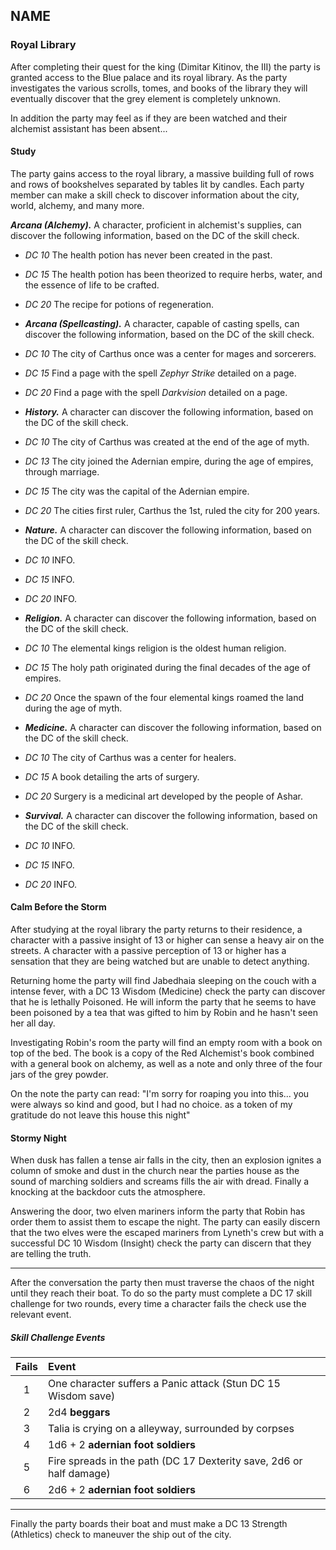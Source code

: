 ## NAME


### Royal Library
After completing their quest for the king (Dimitar Kitinov, the III) the party is granted access to the Blue palace and its royal library. As the party investigates the various scrolls, tomes, and books of the library they will eventually discover that the grey element is completely unknown.

In addition the party may feel as if they are been watched and their alchemist assistant has been absent...

#### Study
The party gains access to the royal library, a massive building full of rows and rows of bookshelves separated by tables lit by candles. Each party member can make a skill check to discover information about the city, world, alchemy, and many more.

***Arcana (Alchemy).*** A character, proficient in alchemist's supplies, can discover the following information, based on the DC of the skill check. 
- *DC 10* The health potion has never been created in the past. 
- *DC 15* The health potion has been theorized to require herbs, water, and the essence of life to be crafted. 
- *DC 20* The recipe for potions of regeneration.

- ***Arcana (Spellcasting).*** A character, capable of casting spells, can discover the following information, based on the DC of the skill check.
- *DC 10* The city of Carthus once was a center for mages and sorcerers.
- *DC 15* Find a page with the spell *Zephyr Strike* detailed on a page.
- *DC 20* Find a page with the spell *Darkvision* detailed on a page.

- ***History.*** A character can discover the following information, based on the DC of the skill check. 
- *DC 10* The city of Carthus was created at the end of the age of myth.
- *DC 13* The city joined the Adernian empire, during the age of empires, through marriage.
- *DC 15* The city was the capital of the Adernian empire.
- *DC 20* The cities first ruler, Carthus the 1st, ruled the city for 200 years.

- ***Nature.*** A character can discover the following information, based on the DC of the skill check. 
- *DC 10* INFO.
- *DC 15* INFO.
- *DC 20* INFO.

- ***Religion.*** A character can discover the following information, based on the DC of the skill check. 
- *DC 10* The elemental kings religion is the oldest human religion.
- *DC 15* The holy path originated during the final decades of the age of empires.
- *DC 20* Once the spawn of the four elemental kings roamed the land during the age of myth.

- ***Medicine.*** A character can discover the following information, based on the DC of the skill check. 
- *DC 10* The city of Carthus was a center for healers.
- *DC 15* A book detailing the arts of surgery.
- *DC 20* Surgery is a medicinal art developed by the people of Ashar.

- ***Survival.*** A character can discover the following information, based on the DC of the skill check. 
- *DC 10* INFO.
- *DC 15* INFO.
- *DC 20* INFO.


#### Calm Before the Storm
After studying at the royal library the party returns to their residence, a character with a passive insight of 13 or higher can sense a heavy air on the streets. A character with a passive perception of 13 or higher has a sensation that they are being watched but are unable to detect anything.

Returning home the party will find Jabedhaia sleeping on the couch with a intense fever, with a DC 13 Wisdom (Medicine) check the party can discover that he is lethally Poisoned. He will inform the party that he seems to have been poisoned by a tea that was gifted to him by Robin and he hasn't seen her all day.

Investigating Robin's room the party will find an empty room with a book on top of the bed. The book is a copy of the Red Alchemist's book combined with a general book on alchemy, as well as a note and only three of the four jars of the grey powder.

On the note the party can read: "I'm sorry for roaping you into this... you were always so kind and good, but I had no choice. as a token of my gratitude do not leave this house this night"


#### Stormy Night
When dusk has fallen a tense air falls in the city, then an explosion ignites a column of smoke and dust in the church near the parties house as the sound of marching soldiers and screams fills the air with dread. Finally a knocking at the backdoor cuts the atmosphere.

Answering the door, two elven mariners inform the party that Robin has order them to assist them to escape the night. The party can easily discern that the two elves were the escaped mariners from Lyneth's crew but with a successful DC 10 Wisdom (Insight) check the party can discern that they are telling the truth.

___
After the conversation the party then must traverse the chaos of the night until they reach their boat. To do so the party must complete a DC 17 skill challenge for two rounds, every time a character fails the check use the relevant event.

##### Skill Challenge Events
| Fails | Event                                                           |
|:-:|:--------------------------------------------------------------------|
| 1 | One character suffers a Panic attack (Stun DC 15 Wisdom save)       |
| 2 | 2d4 **beggars**                                                     |
| 3 | Talia is crying on a alleyway, surrounded by corpses                |
| 4 | 1d6 + 2 **adernian foot soldiers**                                  |
| 5 | Fire spreads in the path (DC 17 Dexterity save, 2d6 or half damage) |
| 6 | 2d6 + 2 **adernian foot soldiers**                                  |

___
Finally the party boards their boat and must make a DC 13 Strength (Athletics) check to maneuver the ship out of the city.




